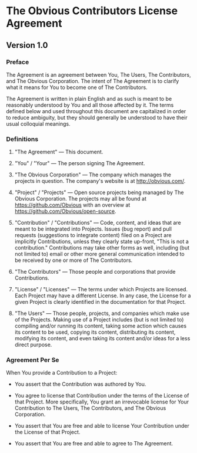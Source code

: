 The Obvious Contributors License Agreement
==========================================

Version 1.0
-----------

### Preface

The Agreement is an agreement between You, The Users, The
Contributors, and The Obvious Corporation. The intent of The Agreement
is to clarify what it means for You to become one of The Contributors.

The Agreement is written in plain English and as such is meant to be
reasonably understood by You and all those affected by it. The terms
defined below and used throughout this document are capitalized in
order to reduce ambiguity, but they should generally be understood to
have their usual colloquial meanings.


### Definitions

1. "The Agreement" &mdash; This document.

2. "You" / "Your" &mdash; The person signing The Agreement.

3. "The Obvious Corporation" &mdash; The company which manages the projects
   in question. The company's website is at <http://obvious.com/>.

4. "Project" / "Projects" &mdash; Open source projects being managed by The
   Obvious Corporation. The projects may all be found at
   <https://github.com/Obvious> with an overview at
   <https://github.com/Obvious/open-source>.

5. "Contribution" / "Contributions" &mdash; Code, content, and ideas
   that are meant to be integrated into Projects. Issues (bug report)
   and pull requests (suggestions to integrate content) filed on a
   Project are implicitly Contributions, unless they clearly state
   up-front, "This is not a contribution." Contributions may take
   other forms as well, including (but not limited to) email or other
   more general communication intended to be received by one or more
   of The Contributors.

6. "The Contributors" &mdash; Those people and corporations that provide
   Contributions.

7. "License" / "Licenses" &mdash; The terms under which Projects are
   licensed. Each Project may have a different License. In any case,
   the License for a given Project is clearly identified in the
   documentation for that Project.

8. "The Users" &mdash; Those people, projects, and companies which
   make use of the Projects. Making use of a Project includes (but is
   not limited to) compiling and/or running its content, taking some
   action which causes its content to be used, copying its content,
   distributing its content, modifying its content, and even taking
   its content and/or ideas for a less direct purpose.


### Agreement Per Se

When You provide a Contribution to a Project:

* You assert that the Contribution was authored by You.

* You agree to license that Contribution under the terms of the
  License of that Project. More specifically, You grant an irrevocable
  license for Your Contribution to The Users, The Contributors, and
  The Obvious Corporation.

* You assert that You are free and able to license Your Contribution
  under the License of that Project.

* You assert that You are free and able to agree to The Agreement.
